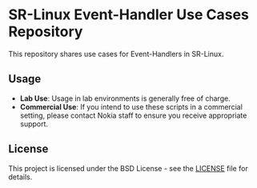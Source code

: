 # SR-Linux Event-Handler Use Cases Repository

This repository shares use cases for Event-Handlers in SR-Linux.

## Usage

- **Lab Use**: Usage in lab environments is generally free of charge.
- **Commercial Use**: If you intend to use these scripts in a commercial setting, please contact Nokia staff to ensure you receive appropriate support.

## License

This project is licensed under the BSD License - see the [LICENSE](LICENSE) file for details.
